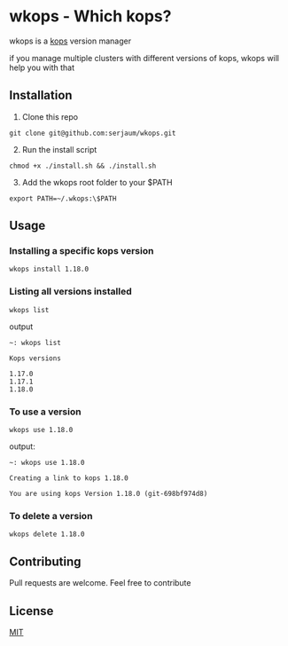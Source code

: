 # wkops - Which kops?

wkops is a [kops](https://github.com/kubernetes/kops) version manager

if you manage multiple clusters with different versions of kops, wkops will help you with that

## Installation

1. Clone this repo

```
git clone git@github.com:serjaum/wkops.git
```

2. Run the install script

```
chmod +x ./install.sh && ./install.sh
```

3. Add the wkops root folder to your $PATH

```
export PATH=~/.wkops:\$PATH
```

## Usage

### Installing a specific kops version


```
wkops install 1.18.0
```

### Listing all versions installed

```
wkops list
```

output

```
~: wkops list

Kops versions

1.17.0
1.17.1
1.18.0
```

### To use a version

```
wkops use 1.18.0
```

output:

```
~: wkops use 1.18.0

Creating a link to kops 1.18.0

You are using kops Version 1.18.0 (git-698bf974d8)
```

### To delete a version

```
wkops delete 1.18.0
```

## Contributing
Pull requests are welcome. Feel free to contribute

## License
[MIT](https://choosealicense.com/licenses/mit/)
